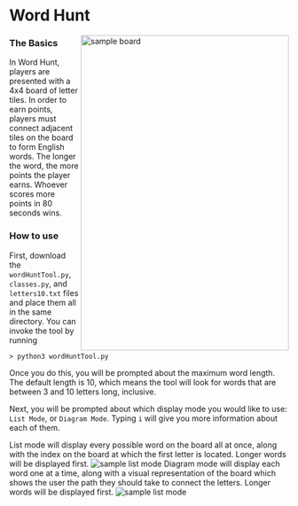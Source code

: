 # Word Hunt  

<img src="https://github.com/k-gerner/Game-Pigeon-Solvers/blob/master/Images/Word%20Hunt/sampleWordHuntBoard.jpeg" alt =  "sample board" width="375" height="569" align = "right">     

### The Basics  
In Word Hunt, players are presented with a 4x4 board of letter tiles. In order to earn points, players must connect adjacent tiles on the board to form English words. The longer the word, the more points the player earns. Whoever scores more points in 80 seconds wins.
### How to use
First, download the `wordHuntTool.py`, `classes.py`, and `letters10.txt` files and place them all in the same directory. You can invoke the tool by running  
```
> python3 wordHuntTool.py
```
Once you do this, you will be prompted about the maximum word length. The default length is 10, which means the tool will look for words that are between 3 and 10 letters long, inclusive.  

Next, you will be prompted about which display mode you would like to use: `List Mode`, or `Diagram Mode`. Typing `i` will give you more information about each of them.  

List mode will display every possible word on the board all at once, along with the index on the board at which the first letter is located. Longer words will be displayed first. 
<img src="https://github.com/k-gerner/Game-Pigeon-Solvers/blob/master/Images/Word%20Hunt/sampleListMode.png" alt =  "sample list mode"> 
Diagram mode will display each word one at a time, along with a visual representation of the board which shows the user the path they should take to connect the letters. Longer words will be displayed first. 
<img src="https://github.com/k-gerner/Game-Pigeon-Solvers/blob/master/Images/Word%20Hunt/sampleDiagramMode.png" alt =  "sample list mode">